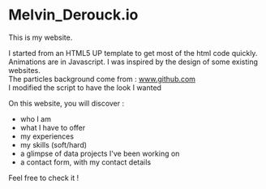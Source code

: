 # Melvin_Derouck.io

This is my website. 

I started from an HTML5 UP template to get most of the html code quickly. </br>
Animations are in Javascript. I was inspired by the design of some existing websites.</br>
The particles background come from : www.github.com</br>
I modified the script to have the look I wanted</br>

On this website, you will discover :

- who I am
- what I have to offer
- my experiences
- my skills (soft/hard)
- a glimpse of data projects I've been working on
- a contact form, with my contact details

Feel free to check it !
